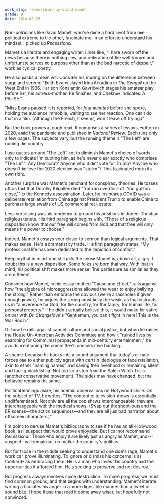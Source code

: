 ```yaml
---
work_slug: recessional-by-david-mamet
grade: D
date: 2024-08-25
---
```


Non-politicians like David Mamet, who've done a hard pivot from one political extreme to the other, fascinate me. In an effort to understand his mindset, I picked up _Recessional_.

<!-- end -->

Mamet's a literate and engaging writer. Lines like, "I have sworn off the news because there is nothing new, and reiteration of the well-known and unfortunate serves no purpose other than as the bad narcotic of despair," work as cynical poetry.

He also packs a mean wit. Consider his musing on the difference between stage and screen: "Edith Evans played Irina Arkadina in _The Seagull_ on the West End in 1936. Her son Konstantin Gavrilovich stages his amateur play before her, his actress-mother. He finishes, and Chekhov indicates: A PAUSE."

"Miss Evans paused, it is reported, for _four minutes_ before she spoke, holding the audience immobile, waiting to see her reaction. One can't do that in a film. (Although the French, it seems, won't leave off trying.)"

But the book proves a tough read. It comprises a series of essays, written in 2020, amid the pandemic and published in _National Review_. Each runs only a few pages. The subjects vary, but the running theme is "The Left" are ruining the country.

I use quotes around "The Left" not to diminish Mamet's choice of words, only to indicate I'm quoting him, as he's never clear exactly who comprises "The Left". Any Democrat? Anyone who didn't vote for Trump? Anyone who doesn't believe the 2020 election was "stolen"? This fascinated me in its own right.

Another surprise was Mamet's penchant for conspiracy theories. He tosses off as fact that Dorothy Kilgallen died "from an overdose of 'You got too close,'" to the Kennedy assassination. Later, he insinuates COVID was a deliberate retaliation from China against President Trump to enable China to purchase large swaths of US commercial real-estate.

Less surprising was his tendency to ground his positions in Judeo-Christian religious tenets. His third paragraph begins with, "Those of a religious disposition know that our free will comes from God and that free will only means the power to choose."

Indeed, Mamet's essays veer closer to sermon than logical arguments. That makes sense. He's a dramatist by trade. His first paragraph states, "My professional life has been dedicated to the depiction of conflict."

Keeping that in mind, one still gets the sense Mamet is, above all, angry. I doubt this is a new disposition. Some folks are born that way. With that in mind, his political shift makes more sense. The parties are as similar as they are different.

Consider how Mamet, in his essay entitled "Cause and Effect," rails against how "the algebra of microaggressions allowed the weak to enjoy bullying the strong." Rather than embrace the obvious (we're all assholes if given enough power), he argues the strong must bully the weak, as that instructs us in "a reverence for God, for the country, for the family, for human life, for personal property." If he didn't actually believe this, it would make for satire on par with _Dr. Strangelove_'s "Gentlemen, you can't fight in here! This is the War Room."

Or how he rails against cancel culture and social justice, but when he raises the House Un-American Activities Committee and how it "ruined lives by searching for Communist propaganda in mid-century entertainment," he avoids mentioning the committee's conservative backing.

A shame, because he backs into a sound argument that today's climate forces one to either publicly agree with certain ideologies or face retaliation, akin to either "naming names" and saving their livelihood or remaining silent and facing blacklisting. Not too far a step from the Salem Witch Trials (another conservative movement). The sides may have changed, but the behavior remains the same.

Political leanings aside, his acerbic observations on Hollywood shine. On the subject of TV, he writes, "The content of television shows is essentially undifferentiated. Not only are all the cop shows interchangeable; they are interchangeable with the medical shows. (Swap out the shoot-outs and the ER scenes—the action sequences—and they are all just bad narration about offscreen characters.)"

I'm going to peruse Mamet's bibliography to see if he has an all-Hollywood book, as I suspect that would prove enjoyable. But I cannot recommend _Recessional_. Those who enjoy it are likely just as angry as Mamet, and--I suspect--will remain so, no matter the country's politics.

But for those in the middle seeking to understand one side's rage, Mamet's work can prove illuminating. To ignore or dismiss his concerns is as foolhardy as embracing them. He is a man who loves this country and the opportunities it afforded him. He's seeking to preserve and not destroy.

But progress always involves some destruction. To make progress, we must find common ground, and that begins with understanding. Mamet's literate writing articulates his anger in a more digestible manner than a tweet or sound bite. I hope those that read it come away wiser, but hopefully not convinced.

